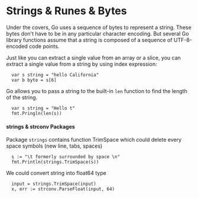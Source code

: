# Strings & Runes & Bytes
Under the covers, Go uses a sequence of bytes to represent a string. These bytes don't have to be in any particular character encoding.
But several Go library functions assume that a string is composed of a sequence of UTF-8-encoded code points.

Just like you can extract a single value from an array or a slice, you can extract a single value from a string by using index expression:
```
  var s string = "hello California"
  var b byte = s[6]
```

Go allows you to pass a string to the built-in `len` function to find the length of the string. 
```
  var s string = "Hello t"
  fmt.Pringln(len(s))
```

#### strings & strconv Packages
Package `strings` contains function TrimSpace which could delete every space symbols (new line, tabs, spaces)
```
  s := "\t formerly surrounded by space \n"
  fmt.Println(strings.TrimSpace(s))
```
We could convert string into float64 type
```
  input = strings.TrimSpace(input)
  x, err := strconv.ParseFloat(input, 64)
```

